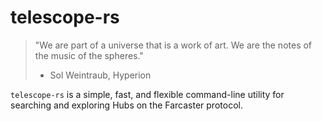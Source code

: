 # telescope-rs

> "We are part of a universe that is a work of art. We are the notes of the music of the spheres."
> - Sol Weintraub, Hyperion

`telescope-rs` is a simple, fast, and flexible command-line utility for searching and exploring Hubs on the Farcaster protocol. 
